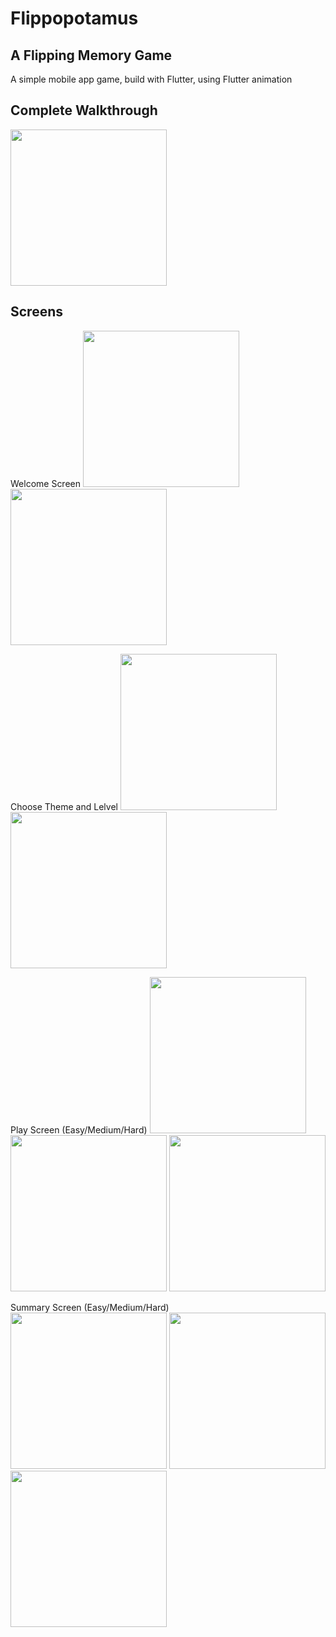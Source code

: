 # Flippopotamus
## A Flipping Memory Game

A simple mobile app game, build with Flutter, using Flutter animation

## Complete Walkthrough
<img src='walkthrough.gif' width=250></img> 

## Screens

Welcome Screen
<img src='about/welcome_screen1.png' width=250></img> <img src='about/welcome_screen2.png' width=250></img>

Choose Theme and Lelvel
<img src='about/choose_theme.png' width=250></img> <img src='about/choose_level.png' width=250></img>

Play Screen (Easy/Medium/Hard)
<img src='about/easy_play.png' width=250></img> <img src='about/medium_play.png' width=250></img> <img src='about/hard_play.png' width=250></img>

Summary Screen (Easy/Medium/Hard)
<img src='about/easy_summary.png' width=250></img> <img src='about/medium_summary.png' width=250></img> <img src='about/hard_summary.png' width=250></img>
